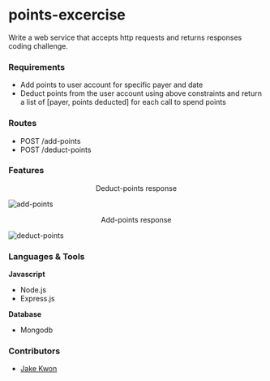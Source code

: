 # points-excercise
Write a web service that accepts http requests and returns responses coding challenge.

### Requirements
* Add points to user account for specific payer and date
* Deduct points from the user account using above constraints and return a list of [payer, points deducted] for each call to spend points

### Routes
* POST /add-points
* POST /deduct-points

### Features
<p align="center">Deduct-points response</p>

![add-points](https://user-images.githubusercontent.com/25089799/105423844-44e6a680-5c14-11eb-8c92-550dc5bbbf75.png)

<p align="center">Add-points response</p>

![deduct-points](https://user-images.githubusercontent.com/25089799/105423862-4e700e80-5c14-11eb-91bb-38d84d8fb797.png)

### Languages & Tools

**Javascript**
* Node.js
* Express.js

**Database**
* Mongodb

### Contributors
* [Jake Kwon](https://github.com/FoxeyesJK)




